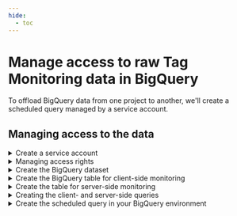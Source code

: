 ```yaml
---
hide:
  - toc
---
```


# Manage access to raw Tag Monitoring data in BigQuery
To offload BigQuery data from one project to another, we'll create a scheduled query managed by a service account.

## Managing access to the data

<details>
<summary>Create a service account </summary>

1. In the Google Cloud console, go to the Create [service account page](https://console.cloud.google.com/projectselector2/iam-admin/serviceaccounts/create?walkthrough_id=iam--create-service-account&_ga=2.256991880.228167773.1709798988-298617199.1684135176#step_index=1).

2. Select your Google Cloud Project.

3. Enter a name for the service account.
_The Google Cloud console generates a service account ID based on this name. Edit the ID if necessary. You cannot change the ID later_.

4. Assign the **BigQuery User** IAM role.

5. Click Done to finish creating the service account.
</details>

<details>
<summary>Managing access rights</summary>
  
Share the service account ID with your contact at Code Cube to confirm proper access rights management.
</details>

<details>
<summary>Create the BigQuery dataset</summary>

1. Open the BigQuery page in the Google Cloud console.
2. In the Explorer panel, select the project where you want to create the dataset.
3. Expand the Actions option and select 'Create dataset'.
4. Enter a unique dataset name (e.g., 'codecube-tagmonitor').
5. Select **multi-region** and **EU** for the location type.
6. Click **Create dataset**.
</details>
<details>
<summary>Create the BigQuery table for client-side monitoring</summary>

1. Select the new dataset and click **'Create table'**
2. Choose 'Empty table' as the table type.
3. Select your GCP project and newly created dataset, gave it an descriptive name like 'raw_data_client'.
4. Define the table schema as follows:    

        | Field name        | Type      | Mode |
        | :---------------- | --------- | --------
        | timestamp         | Title     |
        | initial_url       | STRING    | NULLABLE
        | url               | STRING    | NULLABLE
        | event_name        | STRING    | NULLABLE
        | event_timestamp   | STRING    | NULLABLE
        | container_version | STRING    | NULLABLE
        | container_id      | STRING    | NULLABLE
        | tag               | RECORD    | REPEATED
        | id                | STRING    | NULLABLE
        | name              | STRING    | NULLABLE
        | status            | STRING    | NULLABLE
        | channel           | STRING    | NULLABLE
        | execution_time    | STRING    | NULLABLE
        | parameters        | STRING    | REPEATED
        | key               | STRING    | NULLABLE
        | value               | STRING    | NULLABLE

4. Partitioning: Select 'No partitioning'
5. Click on **Create table**
</details>

<details>
<summary>Create the table for server-side monitoring</summary>

1. Select the new dataset and click **'Create table'**
2. Choose 'Empty table' as the table type.
3. Select your GCP project and newly created dataset, gave it an descriptive name like 'raw_data_server'.
4. Define the table schema as follows:    
    

        | Field name        | Type      | Mode |
        | :---------------- | --------- | --------
        | timestamp         | Title     |
        | url               | STRING    | NULLABLE
        | event_name        | STRING    | NULLABLE
        | event_timestamp   | STRING    | NULLABLE
        | client_name       | STRING    | NULLABLE
        | container_version | STRING    | NULLABLE
        | container_id      | STRING    | NULLABLE
        | env_name          | STRING    | NULLABLE
        | tag               | RECORD    | REPEATED
        | id                | STRING    | NULLABLE
        | name              | STRING    | NULLABLE
        | status            | STRING    | NULLABLE
        | execution_time    | STRING    | NULLABLE
        | parameters        | STRING    | REPEATED
        | key               | STRING    | NULLABLE
        | value               | STRING    | NULLABLE

4. Partitioning: Select 'No partitioning'
5. Click on **Create table**
</details> 

<details>
<summary>Creating the client- and server-side queries</summary>
Write queries to retrieve client-side and server-side data.

#### Client-side data
```sql
SELECT * FROM `code-cube.{{dataset_name}}.raw_data_client`
WHERE DATE(timestamp) = DATE(DATE_ADD(CURRENT_TIMESTAMP(), INTERVAL -1 DAY))
```

#### Server-side data

```sql
SELECT * FROM `code-cube.{{dataset_name}}.raw_data_server`
WHERE DATE(timestamp) = DATE(DATE_ADD(CURRENT_TIMESTAMP(), INTERVAL -1 DAY))
```
The {{dataset}} name is equal to the dataset name shown on the Tag Monitor configuration page.
</details>

<details>
<summary>Create the scheduled query in your BigQuery environment</summary>
Set up scheduled queries to automate data retrieval.

1. Provide details and schedule for the query (once a day)
2. Add destination details for query results.
4. Add the service account
5. Save the settings
</details>

</details>
